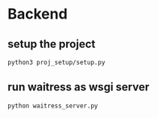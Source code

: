# Backend

## setup the project
```
python3 proj_setup/setup.py
```

## run waitress as wsgi server
```
python waitress_server.py
```

